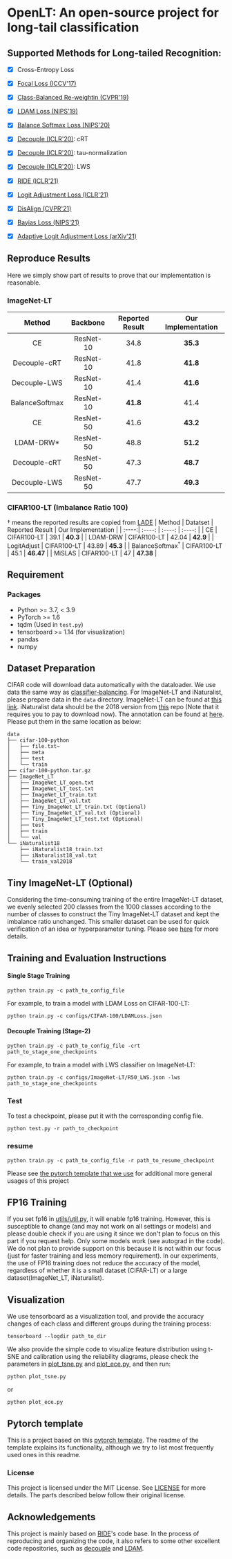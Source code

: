 
# OpenLT: An open-source project for long-tail classification
## Supported Methods for Long-tailed Recognition:
- [x] Cross-Entropy Loss
- [x] [Focal Loss (ICCV'17)](https://arxiv.org/abs/1708.02002)
- [x] [Class-Balanced Re-weightin (CVPR'19)](https://arxiv.org/abs/1901.05555)
- [x] [LDAM Loss (NIPS'19)](https://arxiv.org/abs/1906.07413)
- [x] [Balance Softmax Loss (NIPS'20)](https://arxiv.org/abs/2007.10740)
- [x] [Decouple (ICLR'20)](https://arxiv.org/abs/1910.09217): cRT
- [x] [Decouple (ICLR'20)](https://arxiv.org/abs/1910.09217): tau-normalization
- [x] [Decouple (ICLR'20)](https://arxiv.org/abs/1910.09217): LWS
- [x] [RIDE (ICLR'21)](https://arxiv.org/abs/2010.01809)
- [x] [Logit Adjustment Loss (ICLR'21)](https://arxiv.org/abs/2007.07314)
- [x] [DisAlign (CVPR'21)](https://arxiv.org/abs/2103.16370)
- [x] [Bayias Loss (NIPS'21)](https://arxiv.org/abs/2111.03874)
- [x] [Adaptive Logit Adjustment Loss (arXiv'21)](https://arxiv.org/abs/2104.06094)


## Reproduce Results
Here we simply show part of results to prove that our implementation is reasonable.
### ImageNet-LT
| Method | Backbone | Reported Result | Our Implementation |
| :----:| :----: | :----: | :----: |
| CE | ResNet-10 | 34.8 | **35.3** |
| Decouple-cRT | ResNet-10 | 41.8 | **41.8** |
| Decouple-LWS | ResNet-10 | 41.4 | **41.6** |
| BalanceSoftmax | ResNet-10 | **41.8** | 41.4 |
| CE | ResNet-50 | 41.6 | **43.2** |
| LDAM-DRW* | ResNet-50 | 48.8 | **51.2** |
| Decouple-cRT | ResNet-50 | 47.3 | **48.7** |
| Decouple-LWS | ResNet-50 | 47.7 | **49.3** |

### CIFAR100-LT (Imbalance Ratio 100)
${\dagger}$ means the reported results are copied from [LADE](https://arxiv.org/abs/2012.00321)
| Method | Datatset | Reported Result | Our Implementation |
| :----:| :----: | :----: | :----: |
| CE | CIFAR100-LT | 39.1 | **40.3** |
| LDAM-DRW | CIFAR100-LT | 42.04 | **42.9** |
| LogitAdjust | CIFAR100-LT | 43.89 | **45.3** |
| BalanceSoftmax$^{\dagger}$ | CIFAR100-LT | 45.1 | **46.47** |
| MiSLAS | CIFAR100-LT | 47 | **47.38** |
## Requirement
### Packages
* Python >= 3.7, < 3.9
* PyTorch >= 1.6
* tqdm (Used in `test.py`)
* tensorboard >= 1.14 (for visualization)
* pandas
* numpy
## Dataset Preparation
CIFAR code will download data automatically with the dataloader. We use data the same way as [classifier-balancing](https://github.com/facebookresearch/classifier-balancing). For ImageNet-LT and iNaturalist, please prepare data in the `data` directory. ImageNet-LT can be found at [this link](https://drive.google.com/drive/u/1/folders/1j7Nkfe6ZhzKFXePHdsseeeGI877Xu1yf). iNaturalist data should be the 2018 version from [this](https://github.com/visipedia/inat_comp) repo (Note that it requires you to pay to download now). The annotation can be found at [here](https://github.com/facebookresearch/classifier-balancing/tree/master/data). Please put them in the same location as below:
```
data
├── cifar-100-python
│   ├── file.txt~
│   ├── meta
│   ├── test
│   └── train
├── cifar-100-python.tar.gz
├── ImageNet_LT
│   ├── ImageNet_LT_open.txt
│   ├── ImageNet_LT_test.txt
│   ├── ImageNet_LT_train.txt
│   ├── ImageNet_LT_val.txt
│   ├── Tiny_ImageNet_LT_train.txt (Optional)
│   ├── Tiny_ImageNet_LT_val.txt (Optional)
│   ├── Tiny_ImageNet_LT_test.txt (Optional)
│   ├── test
│   ├── train
│   └── val
└── iNaturalist18
    ├── iNaturalist18_train.txt
    ├── iNaturalist18_val.txt
    └── train_val2018
```
## Tiny ImageNet-LT (Optional)
Considering the time-consuming training of the entire ImageNet-LT dataset, we evenly selected 200 classes from the 1000 classes according to the number of classes to construct the Tiny ImageNet-LT dataset and kept the imbalance ratio unchanged. This smaller dataset can be used for quick verification of an idea or hyperparameter tuning. Please see [here](utils/generate_tiny_imagenet_lt.py) for more details.
## Training and Evaluation Instructions
#### Single Stage Training
```
python train.py -c path_to_config_file
```
For example, to train a model with LDAM Loss on CIFAR-100-LT:
```
python train.py -c configs/CIFAR-100/LDAMLoss.json
```
#### Decouple Training (Stage-2)
```
python train.py -c path_to_config_file -crt path_to_stage_one_checkpoints
```
For example, to train a model with LWS classifier on ImageNet-LT:
```
python train.py -c configs/ImageNet-LT/R50_LWS.json -lws path_to_stage_one_checkpoints
```
<!--
##### cRT (load from a checkpoint without linear and freezes the pretrained parameters)
This part is not finalized and will probably change.
```
python train.py --load_crt path_to_cRT_checkpoint -c path_to_config --reduce_dimension 1 --num_experts 3
```
##### t-norm
This part is not finalized and will probably change.
Please see `t-normalization.py` for usages. It requires a hyperparemeter from the decouple paper.
-->
### Test
To test a checkpoint, please put it with the corresponding config file.
```
python test.py -r path_to_checkpoint
```
### resume
```
python train.py -c path_to_config_file -r path_to_resume_checkpoint
```
Please see [the pytorch template that we use](https://github.com/victoresque/pytorch-template) for additional more general usages of this project

## FP16 Training
If you set fp16 in [utils/util.py](utils/util.py), it will enable fp16 training. However, this is susceptible to change (and may not work on all settings or models) and please double check if you are using it since we don't plan to focus on this part if you request help. Only some models work (see autograd in the code). We do not plan to provide support on this because it is not within our focus (just for faster training and less memory requirement).
In our experiments, the use of FP16 training does not reduce the accuracy of the model, regardless of whether it is a small dataset (CIFAR-LT) or a large dataset(ImageNet_LT, iNaturalist).


## Visualization
We use tensorboard as a visualization tool, and provide the accuracy changes of each class and different groups during the training process:
```
tensorboard --logdir path_to_dir
```

We also provide the simple code to visualize feature distribution using t-SNE and calibration using the reliability diagrams, please check the parameters in [plot_tsne.py](plot_tsne.py) and [plot_ece.py](plot_ece.py), and then run:
```
python plot_tsne.py
```
or
```
python plot_ece.py
```

## Pytorch template
This is a project based on this [pytorch template](https://github.com/victoresque/pytorch-template). The readme of the template explains its functionality, although we try to list most frequently used ones in this readme.

### License
This project is licensed under the MIT License. See [LICENSE](./LICENSE) for more details. The parts described below follow their original license.

## Acknowledgements
This project is mainly based on [RIDE](https://github.com/frank-xwang/RIDE-LongTailRecognition)'s code base. In the process of reproducing and organizing the code, it also refers to some other excellent code repositories, such as [decouple](https://github.com/facebookresearch/classifier-balancing) and [LDAM](https://github.com/kaidic/LDAM-DRW).